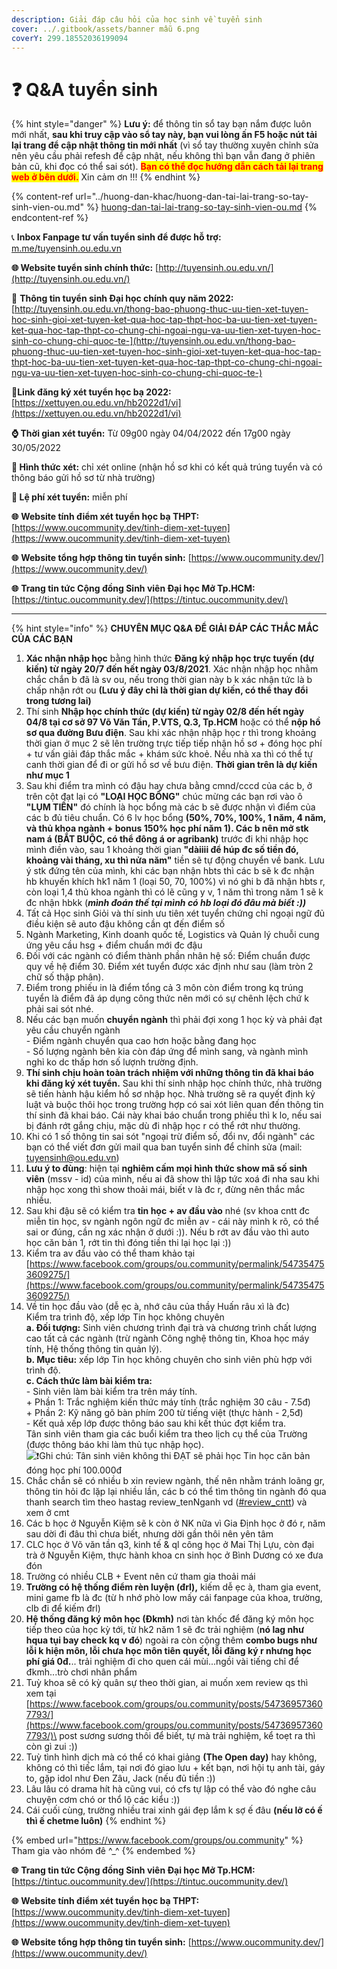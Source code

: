 ```yaml
---
description: Giải đáp câu hỏi của học sinh về tuyển sinh
cover: ../.gitbook/assets/banner mẫu 6.png
coverY: 299.18552036199094
---
```


# ❓ Q\&A tuyển sinh

{% hint style="danger" %}
**Lưu ý:** để thông tin sổ tay bạn nắm được luôn mới nhất, **sau khi truy cập vào sổ tay này, bạn vui lòng ấn F5 hoặc nút tải lại trang để cập nhật thông tin mới nhất** (vì sổ tay thường xuyên chỉnh sửa nên yêu cầu phải refesh để cập nhật, nếu không thì bạn vẫn đang ở phiên bản cũ, khi đọc có thể sai sót). <mark style="color:red;">**Bạn có thể đọc hướng dẫn cách tải lại trang web ở bên dưới.**</mark> Xin cảm ơn !!!
{% endhint %}

{% content-ref url="../huong-dan-khac/huong-dan-tai-lai-trang-so-tay-sinh-vien-ou.md" %}
[huong-dan-tai-lai-trang-so-tay-sinh-vien-ou.md](../huong-dan-khac/huong-dan-tai-lai-trang-so-tay-sinh-vien-ou.md)
{% endcontent-ref %}

📞 **Inbox Fanpage tư vấn tuyển sinh để được hỗ trợ:** [m.me/tuyensinh.ou.edu.vn](https://m.me/tuyensinh.ou.edu.vn)

**🌐 Website tuyển sinh chính thức:** [http://tuyensinh.ou.edu.vn/](http://tuyensinh.ou.edu.vn/)

🔗 **Thông tin tuyển sinh Đại học chính quy năm 2022:** [http://tuyensinh.ou.edu.vn/thong-bao-phuong-thuc-uu-tien-xet-tuyen-hoc-sinh-gioi-xet-tuyen-ket-qua-hoc-tap-thpt-hoc-ba-uu-tien-xet-tuyen-ket-qua-hoc-tap-thpt-co-chung-chi-ngoai-ngu-va-uu-tien-xet-tuyen-hoc-sinh-co-chung-chi-quoc-te-](http://tuyensinh.ou.edu.vn/thong-bao-phuong-thuc-uu-tien-xet-tuyen-hoc-sinh-gioi-xet-tuyen-ket-qua-hoc-tap-thpt-hoc-ba-uu-tien-xet-tuyen-ket-qua-hoc-tap-thpt-co-chung-chi-ngoai-ngu-va-uu-tien-xet-tuyen-hoc-sinh-co-chung-chi-quoc-te-)

🔗**Link đăng ký xét tuyển học bạ 2022:** [https://xettuyen.ou.edu.vn/hb2022d1/vi](https://xettuyen.ou.edu.vn/hb2022d1/vi)

**⌚ Thời gian xét tuyển:** Từ 09g00 ngày 04/04/2022 đến 17g00 ngày 30/05/2022&#x20;

**📌 Hình thức xét:** chỉ xét online (nhận hồ sơ khi có kết quả trúng tuyển và có thông báo gửi hồ sơ từ nhà trường)

**📌 Lệ phí xét tuyển:** miễn phí

**🌐** **Website tính điểm xét tuyển học bạ THPT:** [https://www.oucommunity.dev/tinh-diem-xet-tuyen](https://www.oucommunity.dev/tinh-diem-xet-tuyen)

**🌐** **Website tổng hợp thông tin tuyển sinh:** [https://www.oucommunity.dev/](https://www.oucommunity.dev/)

**🌐** **Trang tin tức Cộng đồng Sinh viên Đại học Mở Tp.HCM:** [https://tintuc.oucommunity.dev/](https://tintuc.oucommunity.dev/)

****

{% hint style="info" %}
**CHUYÊN MỤC Q\&A ĐỂ GIẢI ĐÁP CÁC THẮC MẮC CỦA CÁC BẠN**

1. **Xác nhận nhập học** bằng hình thức **Đăng ký nhập học trực tuyến (dự kiến) từ ngày 20/7 đến hết ngày 03/8/2021**. Xác nhận nhập học nhằm chắc chắn b đã là sv ou, nếu trong thời gian này b k xác nhận tức là b chấp nhận rớt ou **(Lưu ý đây chỉ là thời gian dự kiến, có thể thay đổi trong tương lai)**
2. Thí sinh **Nhập học chính thức (dự kiến) từ ngày 02/8 đến hết ngày 04/8 tại cơ sở 97 Võ Văn Tần, P.VTS, Q.3, Tp.HCM** hoặc có thể **nộp hồ sơ qua đường Bưu điện**. Sau khi xác nhận nhập học r thì trong khoảng thời gian ở mục 2 sẽ lên trường trực tiếp tiếp nhận hồ sơ + đóng học phí + tư vấn giải đáp thắc mắc + khám sức khoẻ. Nếu nhà xa thì có thể tự canh thời gian để đi or gửi hồ sơ về bưu điện. **Thời gian trên là dự kiến như mục 1**
3. Sau khi điểm tra mình có đậu hay chưa bằng cmnd/cccd của các b, ở trên cột đạt lại có **"LOẠI HỌC BỔNG"** chúc mừng các bạn rơi vào ô **"LỤM TIỀN"** đó chính là học bổng mà các b sẽ được nhận vì điểm của các b đủ tiêu chuẩn. Có 6 lv học bổng **(50%, 70%, 100%, 1 năm, 4 năm, và thủ khoa ngành + bonus 150% học phí năm 1). Các b nên mở stk nam á (BẮT BUỘC, có thể đông á or agribank)** trước đi khi nhập học mình điền vào, sau 1 khoảng thời gian **"dàiiii để húp đc số tiền đó, khoảng vài tháng, xu thì nửa năm"** tiền sẽ tự động chuyển về bank. Lưu ý stk đứng tên của mình, khi các bạn nhận hbts thì các b sẽ k đc nhận hb khuyến khích hk1 năm 1 (loại 50, 70, 100%) vì nó ghi b đã nhận hbts r, còn loại 1,4 thủ khoa ngành thì có lẽ cũng y v, 1 năm thì trong năm 1 sẽ k đc nhận hbkk (_**mình đoán thế tại mình có hb loại đó đâu mà biết :))**_
4. Tất cả Học sinh Giỏi và thí sinh ưu tiên xét tuyển chứng chỉ ngoại ngữ đủ điều kiện sẽ auto đậu không cần qt đến điểm số
5. Ngành Marketing, Kinh doanh quốc tế, Logistics và Quản lý chuỗi cung ứng yêu cầu hsg + điểm chuẩn mới đc đậu
6. Đối với các ngành có điểm thành phần nhân hệ số: Điểm chuẩn được quy về hệ điểm 30. Điểm xét tuyển được xác định như sau (làm tròn 2 chữ số thập phân).
7. Điểm trong phiếu in là điểm tổng cả 3 môn còn điểm trong kq trúng tuyển là điểm đã áp dụng công thức nên mới có sự chênh lệch chứ k phải sai sót nhé.
8. Nếu các bạn muốn **chuyển ngành** thì phải đợi xong 1 học kỳ và phải đạt yêu cầu chuyển ngành\
   \- Điểm ngành chuyển qua cao hơn hoặc bằng đang học\
   \- Số lượng ngành bên kia còn đáp ứng để mình sang, và ngành mình nghỉ ko dc thấp hơn số lượnh trường định.
9. **Thí sinh chịu hoàn toàn trách nhiệm với những thông tin đã khai báo khi đăng ký xét tuyển.** Sau khi thí sinh nhập học chính thức, nhà trường sẽ tiến hành hậu kiểm hồ sơ nhập học. Nhà trường sẽ ra quyết định kỷ luật và buộc thôi học trong trường hợp có sai xót liên quan đến thông tin thí sinh đã khai báo. Cái này khai báo chuẩn trong phiếu thì k lo, nếu sai bị đánh rớt gắng chịu, mặc dù đi nhập học r có thể rớt như thường.
10. Khi có 1 số thông tin sai sót "ngoại trừ điểm số, đổi nv, đổi ngành" các bạn có thể viết đơn gửi mail qua ban tuyển sinh để chỉnh sửa (mail: tuyensinh@ou.edu.vn)
11. **Lưu ý to đùng**: hiện tại **nghiêm cấm mọi hình thức show mã số sinh viên** (mssv - id) của mình, nếu ai đã show thì lập tức xoá đi nha sau khi nhập học xong thì show thoải mái, biết v là đc r, đừng nên thắc mắc nhiều.
12. Sau khi đậu sẽ có kiểm tra **tin học + av đầu vào** nhé (sv khoa cntt đc miễn tin học, sv ngành ngôn ngữ đc miễn av - cái này mình k rõ, có thể sai or đúng, cần ng xác nhận ở dưới :)). Nếu b rớt av đầu vào thì auto học căn bản 1, rớt tin thì đóng tiền thi lại học lại :))
13. Kiểm tra av đầu vào có thể tham khảo tại [https://www.facebook.com/groups/ou.community/permalink/547354753609275/](https://www.facebook.com/groups/ou.community/permalink/547354753609275/)
14. Về tin học đầu vào (dễ ẹc à, nhớ câu của thầy Huấn râu xì là đc)\
    Kiểm tra trình độ, xếp lớp Tin học không chuyên\
    **a. Đối tượng:** Sinh viên chương trình đại trà và chương trình chất lượng cao tất cả các ngành (trừ ngành Công nghệ thông tin, Khoa học máy tính, Hệ thống thông tin quản lý).\
    **b. Mục tiêu:** xếp lớp Tin học không chuyên cho sinh viên phù hợp với trình độ.\
    **c. Cách thức làm bài kiểm tra:**\
    \- Sinh viên làm bài kiểm tra trên máy tính.\
    \+ Phần 1: Trắc nghiệm kiến thức máy tính (trắc nghiệm 30 câu - 7.5đ)\
    \+ Phần 2: Kỹ năng gõ bàn phím 200 từ tiếng việt (thực hành - 2,5đ)\
    \- Kết quả xếp lớp được thông báo sau khi kết thúc đợt kiểm tra.\
    Tân sinh viên tham gia các buổi kiểm tra theo lịch cụ thể của Trường (được thông báo khi làm thủ tục nhập học).\
    ![❗️](https://static.xx.fbcdn.net/images/emoji.php/v9/td7/1.5/16/2757.png)Ghi chú: Tân sinh viên không thi ĐẠT sẽ phải học Tin học căn bản đóng học phí 100.000đ
15. Chắc chắn sẽ có nhiều b xin review ngành, thế nên nhằm tránh loãng gr, thông tin hỏi đc lặp lại nhiều lần, các b có thể tìm thông tin ngành đó qua thanh search tìm theo hastag review\_tenNganh vd ([#review\_cntt](https://www.facebook.com/hashtag/review\_cntt?\_\_eep\_\_=6&\_\_gid\_\_=1021019474981327&\_\_cft\_\_\[0]=AZWFGHw9N5oVPz\_hGgAEehH0k9QfvIoGxe\_hZmieiBWfZNwB1sXoEL6Kt\_gnvtqzglKEs1i989b\_85AZDGj404Q\_OmP-c9Wt1S7kYclvq9Y30e69RSvl-F6RH3OjzYeobEM&\_\_tn\_\_=\*NK-R)) và xem ở cmt
16. Các b học ở Nguyễn Kiệm sẽ k còn ở NK nữa vì Gia Định học ở đó r, năm sau dời đi đâu thì chưa biết, nhưng dời gần thôi nên yên tâm
17. CLC học ở Võ văn tần q3, kinh tế & ql công học ở Mai Thị Lựu, còn đại trà ở Nguyễn Kiệm, thực hành khoa cn sinh học ở Bình Dương có xe đưa đón
18. Trường có nhiều CLB + Event nên cứ tham gia thoải mái
19. **Trường có hệ thống điểm rèn luyện (đrl),** kiếm dễ ẹc à, tham gia event, mini game fb là đc (từ h nhớ phò low mấy cái fanpage của khoa, trường, clb đi để kiếm đrl)
20. **Hệ thống đăng ký môn học (Đkmh)** nơi tàn khốc để đăng ký môn học tiếp theo của học kỳ tới, từ hk2 năm 1 sẽ đc trải nghiệm (**nó lag như hqua tụi bay check kq v đó**) ngoài ra còn cộng thêm **combo bugs như lỗi k hiện môn, lỗi chưa học môn tiên quyết, lỗi đăng ký r nhưng học phí giá 0đ.**.. trải nghiệm đi cho quen cái mùi...ngồi vài tiếng chỉ để đkmh...trò chơi nhân phẩm
21. Tuỳ khoa sẽ có kỳ quân sự theo thời gian, ai muốn xem review qs thì xem tại [https://www.facebook.com/groups/ou.community/posts/547369573607793/](https://www.facebook.com/groups/ou.community/posts/547369573607793/)\
    post sương sương thôi để biết, tự mà trải nghiệm, kể toẹt ra thì còn gì zui :))
22. Tuỳ tình hình dịch mà có thể có khai giảng **(The Open day)** hay không, không có thì tiếc lắm, tại nơi đó giao lưu + kết bạn, nơi hội tụ anh tài, gáy to, gặp idol như Đen Zâu, Jack (nếu đủ tiền :))
23. Lâu lâu có drama hít hà cũng vui, có cfs tự lập có thể vào đó nghe câu chuyện cơm chó or thổ lộ các kiểu :))
24. Cái cuối cùng, trường nhiều trai xinh gái đẹp lắm k sợ ế đâu **(nếu lỡ có ế thì ế chetme luôn)**
{% endhint %}

{% embed url="https://www.facebook.com/groups/ou.community" %}
Tham gia vào nhóm đê ^\_^
{% endembed %}

**🌐** **Trang tin tức Cộng đồng Sinh viên Đại học Mở Tp.HCM:** [https://tintuc.oucommunity.dev/](https://tintuc.oucommunity.dev/)

**🌐** **Website tính điểm xét tuyển học bạ THPT:** [https://www.oucommunity.dev/tinh-diem-xet-tuyen](https://www.oucommunity.dev/tinh-diem-xet-tuyen)

**🌐** **Website tổng hợp thông tin tuyển sinh:** [https://www.oucommunity.dev/](https://www.oucommunity.dev/)

